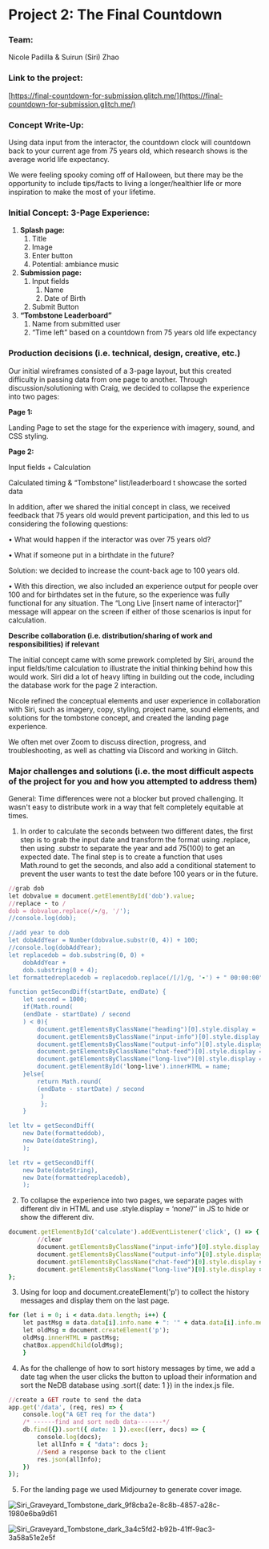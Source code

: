 <h1>Project 2: The Final Countdown</h1>

<h3>Team:</h3> Nicole Padilla & Suirun (Siri) Zhao

<h3>Link to the project:</h3>

[https://final-countdown-for-submission.glitch.me/](https://final-countdown-for-submission.glitch.me/)

<h3>Concept Write-Up:</h3>

Using data input from the interactor, the countdown clock will countdown back to your current age from 75 years old, which research shows is the average world life expectancy.

We were feeling spooky coming off of Halloween, but there may be the opportunity to include tips/facts to living a longer/healthier life or more inspiration to make the most of your lifetime.

<h3>Initial Concept: 3-Page Experience:</h3>

1. **Splash page:**
    1. Title
    2. Image
    3. Enter button
    4. Potential: ambiance music
2. **Submission page:**
    1. Input fields
        1. Name
        2. Date of Birth
    2. Submit Button
3. **“Tombstone Leaderboard”**
    1. Name from submitted user
    2. “Time left” based on a countdown from 75 years old life expectancy

<h3>Production decisions (i.e. technical, design, creative, etc.)</h3>

Our initial wireframes consisted of a 3-page layout, but this created difficulty in passing data from one page to another. Through discussion/solutioning with Craig, we decided to collapse the experience into two pages:

**Page 1:** 

Landing Page to set the stage for the experience with imagery, sound, and CSS styling.

**Page 2:** 

Input fields + Calculation

Calculated timing & “Tombstone” list/leaderboard t showcase the sorted data

In addition, after we shared the initial concept in class, we received feedback that 75 years old would prevent participation, and this led to us considering the following questions: 

• What would happen if the interactor was over 75 years old? 

• What if someone put in a birthdate in the future?

Solution: we decided to increase the count-back age to 100 years old.

• With this direction, we also included an experience output for people over 100 and for birthdates set in the future, so the experience was fully functional for any situation. The “Long Live [insert name of interactor]” message will appear on the screen if either of those scenarios is input for calculation.

**Describe collaboration (i.e. distribution/sharing of work and responsibilities) if relevant**

The initial concept came with some prework completed by Siri, around the input fields/time calculation to illustrate the initial thinking behind how this would work. Siri did a lot of heavy lifting in building out the code, including the database work for the page 2 interaction.

Nicole refined the conceptual elements and user experience in collaboration with Siri, such as imagery, copy, styling, project name, sound elements, and solutions for the tombstone concept, and created the landing page experience.

We often met over Zoom to discuss direction, progress, and troubleshooting, as well as chatting via Discord and working in Glitch.

<h3>Major challenges and solutions (i.e. the most difficult aspects of the project for you and how you attempted to address them)</h3>

General: Time differences were not a blocker but proved challenging. It wasn't easy to distribute work in a way that felt completely equitable at times.

1. In order to calculate the seconds between two different dates, the first step is to grab the input date and transform the format using .replace, then using .substr to separate the year and add 75(100) to get an expected date. The final step is to create a function that uses Math.round to get the seconds, and also add a conditional statement to prevent the user wants to test the date before 100 years or in the future.

``` Ruby
//grab dob
let dobvalue = document.getElementById('dob').value;
//replace - to /
dob = dobvalue.replace(/-/g, '/');
//console.log(dob);

//add year to dob
let dobAddYear = Number(dobvalue.substr(0, 4)) + 100;
//console.log(dobAddYear);
let replacedob = dob.substring(0, 0) +
    dobAddYear +
    dob.substring(0 + 4);
let formattedreplacedob = replacedob.replace(/[/]/g, '-') + " 00:00:00";

function getSecondDiff(startDate, endDate) {
    let second = 1000;
    if(Math.round(
    (endDate - startDate) / second
    ) < 0){
        document.getElementsByClassName("heading")[0].style.display = 'none';
        document.getElementsByClassName("input-info")[0].style.display = 'none';
        document.getElementsByClassName("output-info")[0].style.display = 'none';
        document.getElementsByClassName("chat-feed")[0].style.display = 'none';
        document.getElementsByClassName("long-live")[0].style.display = '';
        document.getElementById('long-live').innerHTML = name;
    }else{ 
        return Math.round(
        (endDate - startDate) / second
         )
         };
    }

let ltv = getSecondDiff(
    new Date(formatteddob),
    new Date(dateString),
    );

let rtv = getSecondDiff(
    new Date(dateString),
    new Date(formattedreplacedob),
    );
```

2. To collapse the experience into two pages, we separate pages with different div in HTML and use .style.display = ‘none’/‘’ in JS to hide or show the different div.

``` Ruby
document.getElementById('calculate').addEventListener('click', () => {
        //clear
        document.getElementsByClassName("input-info")[0].style.display = 'none';
        document.getElementsByClassName("output-info")[0].style.display = '';
        document.getElementsByClassName("chat-feed")[0].style.display = 'none';
        document.getElementsByClassName("long-live")[0].style.display = 'none';
};
```

3. Using for loop and document.createElement('p') to collect the history messages and display them on the last page.
``` Ruby
for (let i = 0; i < data.data.length; i++) {
    let pastMsg = data.data[i].info.name + ": '" + data.data[i].info.message + "'" + " " + data.data[i].info.rtv + " left";
    let oldMsg = document.createElement('p');
    oldMsg.innerHTML = pastMsg;
    chatBox.appendChild(oldMsg);
    }
```
4. As for the challenge of how to sort history messages by time, we add a date tag when the user clicks the button to upload their information and sort the NeDB database using .sort({ date: 1 }) in the index.js file.
``` Ruby
//create a GET route to send the data
app.get('/data', (req, res) => {
    console.log("A GET req for the data")
    /* ------find and sort nedb data-------*/
    db.find({}).sort({ date: 1 }).exec((err, docs) => {
        console.log(docs);
        let allInfo = { "data": docs };
        //Send a response back to the client
        res.json(allInfo);
    })
});
```
5. For the landing page we used Midjourney to generate cover image.

![Siri_Graveyard_Tombstone_dark_9f8cba2e-8c8b-4857-a28c-1980e6ba9d61](https://user-images.githubusercontent.com/102000475/201457467-2cf33274-a2a5-44df-875c-41866cfdaacd.png)

![Siri_Graveyard_Tombstone_dark_3a4c5fd2-b92b-41ff-9ac3-3a58a51e2e5f](https://user-images.githubusercontent.com/102000475/201457465-0e7557a2-9d39-4492-b36c-da5cea653523.png)
